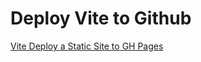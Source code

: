 # Deploy Vite to Github


[Vite Deploy a Static Site to GH Pages](https://vite.dev/guide/static-deploy.html#github-pages) 